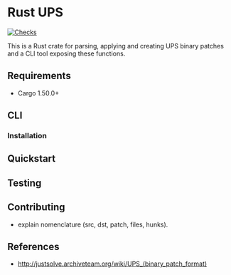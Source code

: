 # Rust UPS

[![Checks](https://github.com/RoGryza/rust-ups/actions/workflows/checks.yml/badge.svg?branch=master)](https://github.com/RoGryza/rust-ups/actions/workflows/checks.yml)

This is a Rust crate for parsing, applying and creating UPS binary patches and a CLI tool exposing
these functions.

## Requirements

- Cargo 1.50.0+

## CLI

### Installation

## Quickstart

## Testing

## Contributing

* explain nomenclature (src, dst, patch, files, hunks).

## References

* http://justsolve.archiveteam.org/wiki/UPS_(binary_patch_format)
